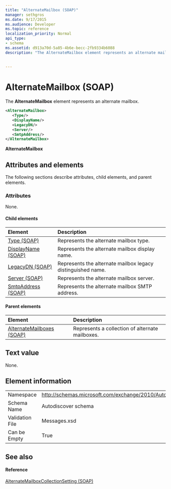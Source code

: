 ```yaml
---
title: "AlternateMailbox (SOAP)"
manager: sethgros
ms.date: 9/17/2015
ms.audience: Developer
ms.topic: reference
localization_priority: Normal
api_type:
- schema
ms.assetid: d913a70d-5a85-4b6e-becc-2fb9334b6088
description: "The AlternateMailbox element represents an alternate mailbox."
 
 
---
```


# AlternateMailbox (SOAP)

The **AlternateMailbox** element represents an alternate mailbox. 
  
```XML
<AlternateMailbox>
   <Type/>
   <DisplayName/>
   <LegacyDN/>
   <Server/>
   <SmtpAddress/>
</AlternateMailbox>
```

 **AlternateMailbox**
## Attributes and elements

The following sections describe attributes, child elements, and parent elements.
  
### Attributes

None.
  
#### Child elements

|**Element**|**Description**|
|:-----|:-----|
|[Type (SOAP)](type-soap.md) <br/> |Represents the alternate mailbox type.  <br/> |
|[DisplayName (SOAP)](displayname-soap.md) <br/> |Represents the alternate mailbox display name.  <br/> |
|[LegacyDN (SOAP)](legacydn-soap.md) <br/> |Represents the alternate mailbox legacy distinguished name.  <br/> |
|[Server (SOAP)](server-soap.md) <br/> |Represents the alternate mailbox server.  <br/> |
|[SmtpAddress (SOAP)](smtpaddress-soap.md) <br/> |Represents the alternate mailbox SMTP address.  <br/> |
   
#### Parent elements

|**Element**|**Description**|
|:-----|:-----|
|[AlternateMailboxes (SOAP)](alternatemailboxes-soap.md) <br/> |Represents a collection of alternate mailboxes.  <br/> |
   
## Text value

None.
  
## Element information

|||
|:-----|:-----|
|Namespace  <br/> |http://schemas.microsoft.com/exchange/2010/Autodiscover  <br/> |
|Schema Name  <br/> |Autodiscover schema  <br/> |
|Validation File  <br/> |Messages.xsd  <br/> |
|Can be Empty  <br/> |True  <br/> |
   
## See also

#### Reference

[AlternateMailboxCollectionSetting (SOAP)](alternatemailboxcollectionsetting-soap.md)

